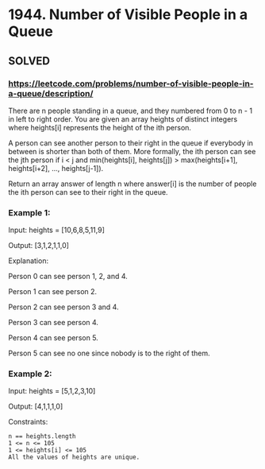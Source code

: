 # 1944. Number of Visible People in a Queue

## SOLVED

### https://leetcode.com/problems/number-of-visible-people-in-a-queue/description/

There are n people standing in a queue, and they numbered from 0 to n - 1 in left to right order. You are given an array heights of distinct integers where heights[i] represents the height of the ith person.

A person can see another person to their right in the queue if everybody in between is shorter than both of them. More formally, the ith person can see the jth person if i < j and min(heights[i], heights[j]) > max(heights[i+1], heights[i+2], ..., heights[j-1]).

Return an array answer of length n where answer[i] is the number of people the ith person can see to their right in the queue.



### Example 1:

Input: heights = [10,6,8,5,11,9]

Output: [3,1,2,1,1,0]

Explanation:

Person 0 can see person 1, 2, and 4.

Person 1 can see person 2.

Person 2 can see person 3 and 4.

Person 3 can see person 4.

Person 4 can see person 5.

Person 5 can see no one since nobody is to the right of them.

### Example 2:

Input: heights = [5,1,2,3,10]

Output: [4,1,1,1,0]



Constraints:

    n == heights.length
    1 <= n <= 105
    1 <= heights[i] <= 105
    All the values of heights are unique.

